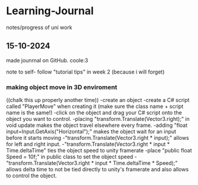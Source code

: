 # Learning-Journal
notes/progress of uni work

## 15-10-2024

made jounrnal on GitHub. coole:3

note to self- follow "tutorial tips" in week 2 (because i will forget)

### making object move in 3D enviroment
((chalk this up properly another time))
-create an object
-create a C# script called "PlayerMove" when creating it (make sure the class name + script name is the same!)
-click on the object and drag your C# script onto the object you want to control.
-placing "transform.Translate(Vector3.right);" in void update makes the object travel elsewhere every frame.
-adding "float input=Input.GetAxis("Horizontal");" makes the object wait for an input before it starts moving
-"transform.Translate(Vector3.right * input);" allows for left and right input.
-"transform.Translate(Vector3.right * input * Time.deltaTime" ties the object speed to unity framerate
-place "public float Speed = 10f;" in public class to set the object speed
-"transform.Translate(Vector3.right * input * Time.deltaTime * Speed);" allows delta time to not be tied directly to unity's framerate
and also allows to control the object.
